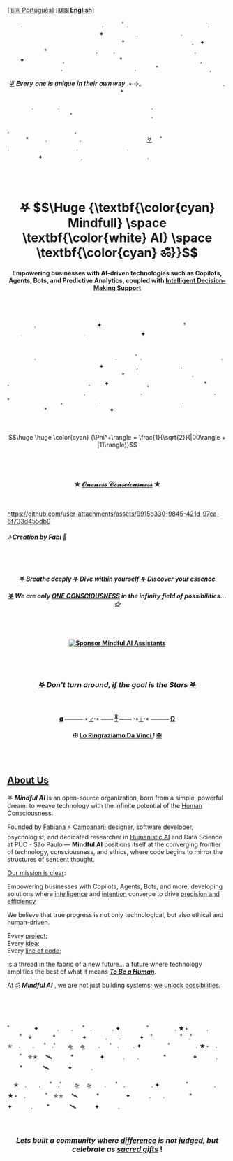 \[[🇧🇷 Português](README.pt_BR.md)\] \[**[🇺🇸 English](README.md)**\]
 



⠀⠀⠀.　　　　　　　　　　　　　.　　　ﾟ .　　　　　　　　　　　　　. 　　　　　　　　　　　　　　　✦ 　　　　　,　　　　　　　.
⠀⠀⠀⠀⠀⠀⠀⠀⠀⠀⠀⠀⠀⠀⠀⠀⠀
　　　　　　*　　　　　　　　　　　.　✦
　　　　　　*　　　　　　　　. 　　
.　　　　　　　　　　　　　. 　　✦⠀　   　　　,　　　　　　　　　*
　　　　　⠀　　　　⠀　　,
⠀⠀⠀⠀⠀⠀⠀⠀⠀⠀⠀⠀.　　　　　 　　⠀　　　⠀.　
 　　˚　　　⠀　⠀  　　,　  <p align="center">  [𝛹](https://github.com/user-attachments/assets/4d29c964-8c36-456e-8a04-68fab9ac710c)  𝑬𝒗𝒆𝒓𝒚 𝒐𝒏𝒆 𝒊𝒔 𝒖𝒏𝒊𝒒𝒖𝒆 𝒊𝒏 𝒕𝒉𝒆𝒊𝒓 𝒐𝒘𝒏 𝒘𝒂𝒚   .⭒⋅⊹｡
　　　　　　　　　　　　　.
　　　　　　*⠀　　⠀  　　　　　　　　　　　　

　　　　.　　　　.　　　⠀
　　　　　　　　　　　.   
　　　　　　　
　　　˚　　　　　　　　　　　　　.     

 .⠀　　⠀‍⠀‍⠀‍⠀‍⠀‍⠀‍⠀‍⠀‍⠀‍⠀‍⠀,    
　　　*　　⠀.
　　　　　.　　　　　　　　　　⠀[𖤐](https://github.com/user-attachments/assets/f239865a-de13-4975-a3fd-54d2bb456e01)
　˚　　　　　　　　　　　　　　
.⠀ 　　　　　　　　　　.　　　　　　　　.
　　　　　✦⠀　   　　　,　　    　　　　　　　　.


 <br><br>
  <!--  START HEADER   -->



 <!--
# <p align="center"> 𖤐  Mindful [Humanistic]() AI  [ॐ]() </p>
 
-->


<h1 align="center"> 𖤐 $$\Huge {\textbf{\color{cyan} Mindfull} \space \textbf{\color{white} AI} \space \textbf{\color{cyan} ॐ}}$$ 

<!--
<h1 align="center"> 𖤐 $$\Huge {\textbf{\color{white} Mindful} \space \textbf{\color{cyan} Emotional} \space \textbf{\color{white} AI} \space \textbf{\color{cyan} ॐ}}$$ 
-->
  

 <!--
<h1 align="center"> 𖤐 $$\Huge {\textbf{\color{white} Mindful} \space \textbf{\color{cyan} Humanistic} \space \textbf{\color{white} AI} \space \textbf{\color{cyan} ॐ}}$$ 
  -->
  

 <!-- 
<h1 align="center"> 𖤐 $$\Huge {\textbf{\color{cyan} Mindful AI} \space \textbf{\color{white} Assistants} \space \textbf{\color{cyan} ॐ}}$$ 
-->


 <!--
 𖤐 $$\Huge {\textbf{\color{cyan} Mindful AI} \space \textbf{\color{white} Assistants} \space \textbf{\color{cyan} ॐ}}$$ 
 
 <p align="center">
  𖤐 $$\Huge \textbf{Mindful AI Assistants}$$ ॐ
</p>

𖤐 $$\Huge \textbf{Mindful AI Assistants}$$ ॐ</p>
-->


#### <p align="center">  Empowering businesses with AI-driven technologies such as Copilots, Agents, Bots, and Predictive Analytics, coupled with [Intelligent Decision-Making Support](https://github.com/user-attachments/assets/341b3748-69c0-4bc4-a95e-a87d2d595a9d)

 <br><br>



⠀⠀⠀⠀⠀⠀.　　　　　　　　　　✦ 　　　　　　　　　　　　　* ⠀⠀⠀.　　　　　　　　　　. ⠀⠀⠀⠀⠀⠀⠀⠀⠀⠀⠀⠀✦⠀⠀⠀ ⠀⠀⠀⠀⠀⠀⠀⠀⠀⠀⠀⠀⠀⠀⠀⠀⠀⠀⠀⠀⠀⠀⠀⠀⠀⠀⠀⠀⠀⠀⠀⠀⠀⠀⠀⠀⠀ ⠀⠀⠀⠀⠀⠀⠀⠀⠀⠀⠀⠀⠀⠀⠀⠀⠀⠀⠀⠀⠀⠀⠀⠀⠀⠀ ⠀ ⠀⠀⠀⠀⠀⠀.　　　　　　　　　　　　　.　　　ﾟ .　　　　　　　　　　　　　. 　　　　　　　　　　　　　　　✦ 　　　　　,　　　　　　　.
⠀⠀⠀⠀⠀⠀⠀⠀⠀⠀⠀⠀⠀⠀⠀⠀⠀
　　　　　　*　　　　　　　　　　　.
.　　　　　　　　　　　　　. 　　✦⠀　   　　　,　　　　　　　　　*
　　　　　⠀　　　　⠀　　,
⠀⠀⠀⠀⠀⠀⠀⠀⠀⠀⠀⠀.　　　　　 　　⠀　　　⠀.　
 　　˚　　　⠀　⠀  　　,　　　　　　.
　　　　　　　　　　　　　.
　　　　　　*⠀　　⠀  　　　　　⠀✦⠀　
　　　



<!--
 ° 　. ● . ★ ° . *　　　° * 　.　 :　　:●. 　 *° :●. 　 *
.　 * 　.　 　 ˚ *.　　 *　　 * ⋆ 　 .
· 　　 ⋆ ˚ ˚ 　　 ✦⋆ · 　 *⋆ ✧　 　 · 　 ✧　✵　　. 　★ ° . *　　　°　.　°☆° 　. ● . ★ ° . *★ ° . *　　　°　.　°☆★ ° . * *☆°. ☆. * ● ¸ . 　　　★ 　° :●. 　 *° :●. 　 *★ ° . *º :●: :
• ○ ° ★　 .　 * 　.　 ○ ° ★　 .　 * 　. * ● ¸ . 　★ ° . *★　 　　　　　
° 　. ● . ★ ° . *　　　°　. * ● ¸ . 　　　★ 　° :
　 ° 　. ● . ★ ° . *　　　°　.　 * ● ¸ . 　　　★ 　° :
°☆ 　. * ● ¸. 　　　★ 　:●. 　 *° :●. 　 *☆
° :. 　 * •★ ° . *　　　°　.　°☆.　 * 　.　
 *

-->




  
<!--
#### $${\color{Green} \mathbf{\mathbf{\boldsymbol{}\sum_{n=1}^{\infty} \frac{1}{n}}}}$$

$${\color{Cyan} \Huge \boldsymbol{\mathbf{{ \lim \infty }}}}$$

### $${\color{Blue} \boldsymbol{\mathbf{{ \lim \infty }}}}$$

### $${\color{Blue} {\mathbf{\mathbf{\boldsymbol{}\sum_{n=1}^{\infty} \frac{1}{n}}}}}$$

### $${\color{cyan} \mathbf{\mathbf{\boldsymbol{}\sum_{n=1}^{\infty} \frac{1}{n}}}}$$

### $${\color{Green} \Huge \mathbf{\mathbf{\boldsymbol{}\sum_{n=1}^{\infty} \frac{1}{n}}}}$$

$$|\psi\rangle = \alpha |0\rangle + \beta |1\rangle|$$

 ##### $${\color{Green} \Huge \mathbf{\mathbf{\boldsymbol{}\ lim \infty  }}}$$ 

### $${\color{cyan}  \Huge \mathbf{\mathbf{\boldsymbol{}\sum_{n=1}^{\infty} \frac{1}{n}}}}$$

### $${\color{Cyan} \Huge \boldsymbol{\mathbf{\sum_{n=1}^{\infty} \frac{1}{n}}}}$$
 --> 
 
 <!-- ##### $${\color{green}  \Huge \mathbf{\mathbf{\boldsymbol{}\sum_{n=1}^{\infty} \frac{1}{n}}}}$$  --> 

  <!-- ##### $${\color{Green} \Huge \mathbf{\mathbf{\boldsymbol{}\ lim \infty  }}}$$  --> 

  
  
<!--
$${\color{cyan} {  \Huge \mathbf{\mathbf{\boldsymbol{}\sum_{n=1}^{\infty} \frac{1}{n}}}}}$$
-->


<!--
$$\huge \huge  {\Phi^+\rangle = \frac{1}{\sqrt{2}}(|00\rangle + |11\rangle)}$$ 
-->

 <br>

$$\huge \huge \color{cyan} {\Phi^+\rangle = \frac{1}{\sqrt{2}}(|00\rangle + |11\rangle)}$$ 


<!--
#### <p align="center">  [![committers.top badge](https://user-badge.committers.top/brazil/FabianaCampanari.svg)](https://user-badge.committers.top/brazil/FabianaCampanari)
--

<!--
####  <p align="center"> [![Top GitHub Users](https://github.com/gayanvoice/top-github-users/actions/workflows/action.yml/badge.svg)](https://github.com/gayanvoice/top-github-users/blob/a21ad6fb4c8e302f4caebc5262554259e58aeceb/markdown/public_contributions/brazil.md) 
-->

<br><br>

 ### <p align="center"> ✯ **[𝒪𝓃ℯ𝓃ℯ𝓈𝓈 𝒞ℴ𝓃𝓈𝒸𝒾ℴ𝓊𝓈𝓃ℯ𝓈𝓈](https://github.com/user-attachments/assets/7ce239e3-bc80-44a4-b3d0-5db4f5207fca)** ✯


<br>



https://github.com/user-attachments/assets/9915b330-9845-421d-97ca-6f733d455db0

##### 🎶  ***Creation  by Fabi***  🖤




<!--
<p align="center">
<img src="https://github.com/MindfulAI-Copilots-Bots/.github/assets/113218619/958d7a7f-134c-479f-885f-8324412b9648" width="325"/> <img src="https://github.com/MindfulAI-Copilots-Bots/.github/assets/113218619/15adb3ae-d325-4db2-a876-9103a7a7a3aa" width="325"/>
-->

<br><br>

#### <p align="center"> [𖤐](https://github.com/user-attachments/assets/14a6c935-ced2-4608-8698-293c1108e96b) *Breathe deeply*  [𖤐]() *Dive within yourself* [𖤐]() *Discover your essence* 
#### <p align="center"> [𖤐]() *We are only [ONE CONSCIOUSNESS](https://github.com/user-attachments/assets/a521fe68-b792-49ac-a139-a8a83b7c2be2) in the infinity field of possibilities... [⚝]()*

  <br><br>

#### <p align="center"> [![Sponsor Mindful AI Assistants](https://img.shields.io/badge/Sponsor-Mindful%20AI%20%20Assistants-brightgreen?logo=GitHub)](https://github.com/sponsors/Mindful-AI-Assistants)

<br><br>


### <p align="center">  [𖤐](https://github.com/user-attachments/assets/bd0be361-3b23-4786-9345-9676982b20a4) ***Don't turn around, if the goal is the Stars*** [𖤐](https://github.com/user-attachments/assets/27dcc8c4-04cf-4dcd-bd30-4d0aa7dce4da)


 <br>


#### <p align="center">     [𝛂](https://github.com/user-attachments/assets/16c7b9ad-5cab-46aa-b096-2c0cbd7b7d7b) ———⋅⋆ [♂️](https://github.com/user-attachments/assets/1dc90875-ea1a-47e3-a24d-550738723bda)⋅⋆  —— [𓋹](https://github.com/user-attachments/assets/bc8fa49e-701e-438b-a88a-77a3914bfbb6) —— ⋅⋆[♀️](https://github.com/user-attachments/assets/ac2bbc8b-72ab-44b3-9979-0e5a0cf559e9)⋅⋆  ——— [Ω](https://github.com/user-attachments/assets/aaa05f34-97ae-4dc2-bd68-a1179a29bc7b)


 
#### <p align="center">   ✠ [Lo Ringraziamo Da Vinci ](https://github.com/user-attachments/assets/b172e8b1-86f9-4003-9945-b60e4926e6a7) ! [✠](https://github.com/user-attachments/assets/15d99c3e-a1fa-4bbf-afc7-420398fdca4c)




<!--
The Themplairs  Codex

#### <p align="center">  𝛂  ———⋅⋆ ♂️⋅⋆  ——  [𓋹]()  —— ⋅⋆♀️⋅⋆  ———  Ω 
-->


<br><br>


## [About Us]()


𖤐 ***Mindful AI*** is an open-source organization, born from a simple, powerful dream: to weave technology with the infinite potential of the [Human Consciousness]().


Founded by  [Fabiana ⚡️ Campanari](https://github.com/FabianaCampanari);  designer, software developer, psychologist, and dedicated researcher in [Humanistic AI]() and Data Science at PUC - São Paulo — **Mindful AI** positions itself at the converging frontier of technology, consciousness, and ethics, where code begins to mirror the structures of sentient thought.



[Our mission is clear]():  

Empowering businesses with Copilots, Agents, Bots, and more, developing solutions where [intelligence]() and [intention]() converge to drive [precision and efficiency]()



We believe that true progress is not only technological, but also ethical and human-driven.

Every [project]();  
Every [idea]();  
Every [line of code]();

is a thread in the fabric of a new future... a future where technology amplifies the best of what it means [***To Be a Human***]().

At [ॐ]() ***Mindful AI*** , we are not just building systems; [we unlock  possibilities]().


<br><br><br>


˚　　　　✦　　　.　　. 　 ˚　.　　　 . ✦　　　 　˚　　　　 . ★⋆　　　.   　　˚　✭　 　　*　　 　　✦　　　.　　.　　　✦　˚ 　　　　 ˚　.˚　　　✭　.　　. 　 ˚　.˚　　🛸　🛸　　. 　 ˚　.　　 . ✦　　　 　˚　　　　 . ★⋆　.   　　˚　✯✭　 🛰　　　*　　 　　✦　　　.　　.　　　　*　　 　　✦　　　. 　　*　　 　🛰　　　✦　　　.  

　✭　.　　. 　 ˚　.˚　　🛸　🛸　　. 　 ˚　.　　　　 . ✦　　　 　˚　　　　 . ★⋆　.   　　˚　✯✭　 🛰　　　*　　 　　✦　　　.　　.　　　　*　　 　　✦　　　. 　　*　　 　🛰　　　✦　　　.  

<br>

 
### <p align="center"> ***Lets built a  community where [difference]() is not [judged](), but celebrate as [sacred gifts]()*** !


<br><br>

<!--
### <p align="center" style="font-size: 400px"> [*ੈ ✩‧₊˚༺ ☆ ༻ *ੈ✩‧₊˚](https://github.com/FabianaCampanari/FabianaCampanari/assets/113218619/665fbed5-68e9-459c-8106-8a9b53bb74e0) </p>

https://github.com/Mindful-AI-Assistants/.github/assets/113218619/3881ab54-e612-474a-b2c9-d7a4c0afbb70 - sacred geomrtry
-->


### <p align="center" style="font-size: 1000px"> .𖥔 ݁ ˖ִ ࣪⚝₊ ⊹˚.𖥔 ݁ ˖ִ ࣪⚝₊ [ZΞΝ](https://github.com/user-attachments/assets/7b8e4ed5-e6b9-4c84-bc1a-ef2046767add) ⊹˚.𖥔 ݁ ˖ִ ࣪⚝₊ ⊹˚.𖥔 ݁ ˖ִ ࣪⚝₊ ⊹˚


<br><br>


<p align="center">
  <a href="https://user-badge.committers.top/brazil/FabianaCampanari">
    <img src="https://user-badge.committers.top/brazil/FabianaCampanari.svg" alt="committers.top badge" style="height: 20px; width: 220px;">
  </a>
</p>


<!--


### <p align="center" style="font-size: 1000px"> *ੈ✩‧₊˚༺ [☆](https://github.com/user-attachments/assets/4d29c964-8c36-456e-8a04-68fab9ac710c)༻*ੈ✩‧₊

### <p align="center" style="font-size: 1000px"> 🛸๋*ੈ✩* 🔭*ੈ₊[ZΞΝ](https://github.com/user-attachments/assets/7b8e4ed5-e6b9-4c84-bc1a-ef2046767add)

˚　　　　✦　　　.　　. 　 ˚　.　🛸　　　 . ✦　　　 　˚　　　　 . ★⋆.
　　　.   　　˚　✭　 　　*　　 　　✦　　　.　　.　　　✦　˚ 　　　　 ˚　.˚　　　　　✭　.　　. 　 ˚　.　　 ✦

### <p align="center" style="font-size: 1000px"> *ੈ✩‧₊˚༺ [☆](https://github.com/user-attachments/assets/4d29c964-8c36-456e-8a04-68fab9ac710c)༻*ੈ✩‧₊

### <p align="center" style="font-size: 1000px"> 🛸๋*ੈ✩* 🔭*ੈ₊[ZΞΝ](https://github.com/user-attachments/assets/7b8e4ed5-e6b9-4c84-bc1a-ef2046767add)

-->


<br><br>


We honor the [expansion of consciousness](), nurturing the [awakening of oneness]() through every act of [collaboration](), weaving each line of code with the living breath of [growth](), [ethics](), and [unity]().

In every creation, we remember: technology is not merely built;  it is [dreamed](), it is [lived]() and it exists to [uplift](), to [connect](), and to [awaken the human collective unconscious]().

<br><br>


## [What are Copilots, Bots, and Agents?]()

-  [**Copilots:**]() Copilots are AIs that assist users with specific tasks by providing real-time suggestions and insights. For instance, copilots can aid in coding by offering instant recommendations and corrections.
  

 <br>
  

- [**Bots:**]() Bots are programs for automated tasks, ranging from customer service bots that handle FAQs to advanced bots, such as stock trading bots analyzing live

<br>
  

- [**Agents:**]()  Agents are intelligent, autonomous programs that adapt and learn over time. Their ability to evolve makes them particularly valuable in dynamic environments, supporting tasks such as virtual personal assistance or business analysis. Agents play a pivotal role in decision-making by continuously learning from data and adapting their responses, thus providing actionable insights and strategies tailored to specific business needs.
  

<br><br>


## [What We Offer]()

**MindfulAI-Assistants** specializes in a wide range of AI tools designed to automate repetitive tasks, enhance communication, drive productivity, and support decision-making. Our solutions utilize multiple types of AI, including **Generative AI**, **Predictive AI**, and **Adaptive Agents**, offering businesses a comprehensive suite of capabilities.

<br>

- [**Generative AI**]() enables the creation of new content or solutions based on learned patterns, ideal for generating summaries, drafting content, and sparking innovative ideas.

<br>

- [**Predictive AI**]() uses historical data to identify trends, optimize resources, and deliver actionable insights, empowering businesses to anticipate changes and make data-driven decisions.


<br>

- [**Adaptive Agents**]() are autonomous systems that learn and evolve with continuous data input, adjusting to dynamic business needs and supporting complex decision-making.

<br>

Our tools ranging from chatbots and copilots to these adaptive agents—improve business efficiency and enable strategic, informed decisions. By automating tasks and streamlining workflows, our solutions free employees to focus on higher-priority goals. With predictive models, businesses gain the power not only to respond to current demands but to plan for the future with confidence.


<br><br>


## [Our open-source approach]()

Our open-source commitment allows businesses to access, customize, and [collaborate]() on our AI solutions, creating a space for [innovation]() and [shared]() progress in the AI field.

<br>

## [Get Involved]()

**Mindful AI Assistants Organization** [encourages everyone]() to participate in the project and contribute to its success, building solutions that drive progress for a better future!

 <br><br>


 <p align="center">
  <a href="https://github.com/FabianaCampanari/FabianaCampanari/assets/113218619/ec7cf74f-d626-4160-959c-e73df5a852e2">
    <img src="https://github.com/user-attachments/assets/b22f1f19-441d-4e27-963c-88bbb5ab7891" width="450" />
  </a>
</p>




<!--
<p align="center">
  <a href="https://github.com/user-attachments/assets/751b6903-e9b4-483d-860a-bdde627c6890">
    <img src="https://github.com/user-attachments/assets/dc99bcbd-2599-4b12-8b6e-ba1fb6fda496" width="150" />
  </a>
</p>
-->

<br>

#### <p align="center"> 🪷 ***TOGETHER WE ARE STRONGER, TOGETHER [WE WILL CHANGE THE WORLD!](https://github.com/FabianaCampanari/FabianaCampanari/assets/113218619/665fbed5-68e9-459c-8106-8a9b53bb74e0)*** 🌎💙
  
#


<br><br>


### <p align="center"> <img width="131" alt="Produced-By-Human-Not-By-AI-Badge-black@2x" src="https://github.com/MindfulAI-Copilots-Bots/.github/assets/113218619/3e3085a8-4e8f-49b5-b3f7-387e9649be17">

<br><br>

     
 ### <p align="center"> [![Auto Assign](https://github.com/AI-Powered-Bots/demo-repository/actions/workflows/auto-assign.yml/badge.svg)](https://github.com/AI-Powered-Bots/demo-repository/actions/workflows/auto-assign.yml)  [![Proof HTML](https://github.com/AI-Powered-Bots/demo-repository/actions/workflows/proof-html.yml/badge.svg)](https://github.com/AI-Powered-Bots/demo-repository/actions/workflows/proof-html.yml)   

 <br>

## 𖤐 [Contribution]()

Any contributions are highly appreciated.  You can contribute in two ways:

   1. Create an issue and tell us your idea ⚡️. Make sure that you use the new idea label in this case;

   2. Fork the project and submit a full request with your new idea. Before doing that, please make sure that you read and follow the [Contributions Guide](https://github.com/Mindful-AI-Assistants/.github/blob/9e7e98f98af07a1d6c4bdeb349e1a9db04f8ed0e/CONTRIBUTIBNG.md). ⊹🔭๋


<br>

 
## 🌎 [Spread the word!]()   

If the information from this repo was useful to you in any way, make sure you give it a star 🌟, this way others can find it and benefit too! Together we can grow and make our community better! 

Do you have any suggestions on how we could improve this project overall? Let us know! We'd love to hear your feedback


<br>


## 👨🏽‍🚀 [Main Contributors]()

> [!TIP]
>
>  * [Fabiana ⚡️ Campanari](https://github.com/FabianaCampanari) – PUC São Paulo
>
> * [Professor Dr. Daniel Gatti](https://www.linkedin.com/in/dgatti/) – PUC São Paulo
>
> * [Andson Ribeiro](https://github.com/andsonandreribeiro09) - PUC São Paulo
>
> * [Pedro  Vyctor](https://github.com/ppvyctor) - PUC São Paulo
>
>




<br>


## 💌 [Let the data flow... Ping Me !](mailto:fabicampanari@proton.me)

<br>


#### <p align="center">  🛸๋ My Contacts [Hub](https://linktr.ee/fabianacampanari)


<br>

### <p align="center"> <img src="https://github.com/user-attachments/assets/517fc573-7607-4c5d-82a7-38383cc0537d" />


<br><br>

<p align="center">  ────────────── ⊹🔭๋ ──────────────

<!--
<p align="center">  ────────────── 🛸๋*ੈ✩* 🔭*ੈ₊ ──────────────
-->

<br>

<p align="center"> ➣➢➤ <a href="#top">Back to Top </a>
  

  
#
 
##### <p align="center">Copyright 2025 Mindful-AI-Assistants. Code released under the  [MIT license.](https://github.com/Mindful-AI-Assistants/CDIA-Entrepreneurship-Soft-Skills-PUC-SP/blob/21961c2693169d461c6e05900e3d25e28a292297/LICENSE)
